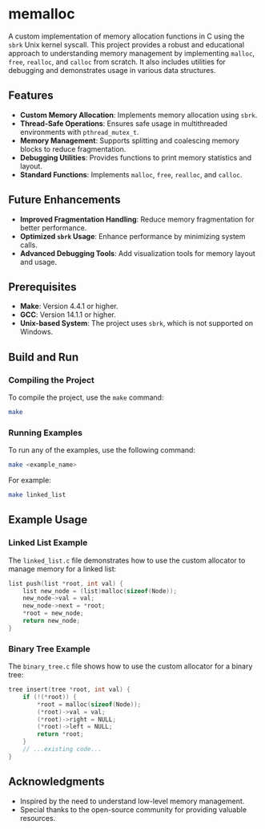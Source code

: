 # memalloc

A custom implementation of memory allocation functions in C using the `sbrk` Unix kernel syscall. This project provides a robust and educational approach to understanding memory management by implementing `malloc`, `free`, `realloc`, and `calloc` from scratch. It also includes utilities for debugging and demonstrates usage in various data structures.

## Features

- **Custom Memory Allocation**: Implements memory allocation using `sbrk`.
- **Thread-Safe Operations**: Ensures safe usage in multithreaded environments with `pthread_mutex_t`.
- **Memory Management**: Supports splitting and coalescing memory blocks to reduce fragmentation.
- **Debugging Utilities**: Provides functions to print memory statistics and layout.
- **Standard Functions**: Implements `malloc`, `free`, `realloc`, and `calloc`.

## Future Enhancements

- **Improved Fragmentation Handling**: Reduce memory fragmentation for better performance.
- **Optimized `sbrk` Usage**: Enhance performance by minimizing system calls.
- **Advanced Debugging Tools**: Add visualization tools for memory layout and usage.

## Prerequisites

- **Make**: Version 4.4.1 or higher.
- **GCC**: Version 14.1.1 or higher.
- **Unix-based System**: The project uses `sbrk`, which is not supported on Windows.

## Build and Run

### Compiling the Project
To compile the project, use the `make` command:
```bash
make
```

### Running Examples
To run any of the examples, use the following command:
```bash
make <example_name>
```
For example:
```bash
make linked_list
```


## Example Usage

### Linked List Example
The `linked_list.c` file demonstrates how to use the custom allocator to manage memory for a linked list:
```c
list push(list *root, int val) {
    list new_node = (list)malloc(sizeof(Node));
    new_node->val = val;
    new_node->next = *root;
    *root = new_node;
    return new_node;
}
```

### Binary Tree Example
The `binary_tree.c` file shows how to use the custom allocator for a binary tree:
```c
tree insert(tree *root, int val) {
    if (!(*root)) {
        *root = malloc(sizeof(Node));
        (*root)->val = val;
        (*root)->right = NULL;
        (*root)->left = NULL;
        return *root;
    }
    // ...existing code...
}
```


## Acknowledgments

- Inspired by the need to understand low-level memory management.
- Special thanks to the open-source community for providing valuable resources.
